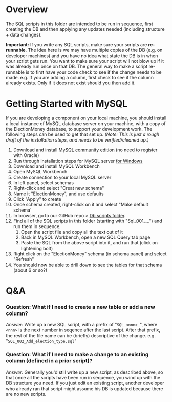 # Overview
The SQL scripts in this folder are intended to be run in sequence, first creating the DB and then applying any updates needed (including structure + data changes).

**Important:** If you write any SQL scripts, make sure your scripts are **re-runnable**.  The idea here is we may have multiple copies of the DB (e.g. on developer machines) and you have no idea what state the DB is in when your script gets run.  You want to make sure your script will not blow up if it was already run once on that DB.  The general way to make a script re-runnable is to first have your code check to see if the change needs to be made.  e.g. If you are adding a column, first check to see if the column already exists. Only if it does not exist should you then add it. 

# Getting Started with MySQL
If you are developing a component on your local machine, you should install a local instance of MySQL database server on your machine, with a copy of the ElectionMoney database, to support your development work.  The following steps can be used to get that set up.
_(Note: This is just a rough draft of the installation steps, and needs to be verified/cleaned up.)_

1. Download and install [MySQL community edition](https://dev.mysql.com/downloads/mysql/) (no need to register with Oracle)
1. Run through installation steps for MySQL server [for Windows](https://dev.mysql.com/doc/refman/8.0/en/windows-installation.html)
1. Download and install MySQL Workbench
1. Open MySQL Workbench
1. Create connection to your local MySQL server
1. In left panel, select schemas
1. Right-click and select "Creat new schema"
1. Name it "ElectionMoney", and use defaults
1. Click "Apply" to create
1. Once schema created, right-click on it and select "Make default schema'
1. In browser, go to our GitHub repo > [Db scripts folder](https://github.com/jay-hood/electionmoney/tree/master/Db/MySQL).
1. Find all of the SQL scripts in this folder (starting with "Sql_001_...") and run them in sequence.
   1. Open the script file and copy all the text out of it
   1. Back in MySQL Workbench, open a new SQL Query tab page
   1. Paste the SQL from the above script into it, and run that (click on lightening bolt)
1. Right click on the "ElectionMoney" schema (in schema panel) and select "Refresh"
1. You should now be able to drill down to see the tables for that schema (about 6 or so?)

# Q&A
### Question: What if I need to create a new table or add a new column?
*Answer:* Write up a new SQL script, with a prefix of "`SQL_<nnn>_`", where `<nnn>` is the next number in seqence after the last script.  After that prefix, the rest of the file name can be (briefly) descriptive of the change.   e.g. "`SQL_002_Add_election_type.sql`"

### Question: What if I need to make a change to an existing column (defined in a prior script)?
*Answer:*  Generally you'd still write up a new script, as described above, so that once all the scripts have been run in sequence, you wind up with the DB structure you need.  If you just edit an existing script, another developer who already ran that script might assume his DB is updated because there are no new scripts.
